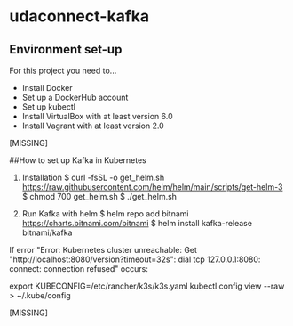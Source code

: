 # udaconnect-kafka

## Environment set-up

For this project you need to...

- Install Docker
- Set up a DockerHub account
- Set up kubectl
- Install VirtualBox with at least version 6.0
- Install Vagrant with at least version 2.0

[MISSING]

##How to set up Kafka in Kubernetes

1. Installation
$ curl -fsSL -o get_helm.sh https://raw.githubusercontent.com/helm/helm/main/scripts/get-helm-3
$ chmod 700 get_helm.sh
$ ./get_helm.sh

2. Run Kafka with helm
$ helm repo add bitnami https://charts.bitnami.com/bitnami
$ helm install kafka-release bitnami/kafka

If error "Error: Kubernetes cluster unreachable: Get "http://localhost:8080/version?timeout=32s": dial tcp 127.0.0.1:8080: 
connect: connection refused" occurs:

export KUBECONFIG=/etc/rancher/k3s/k3s.yaml
kubectl config view --raw > ~/.kube/config


[MISSING]
